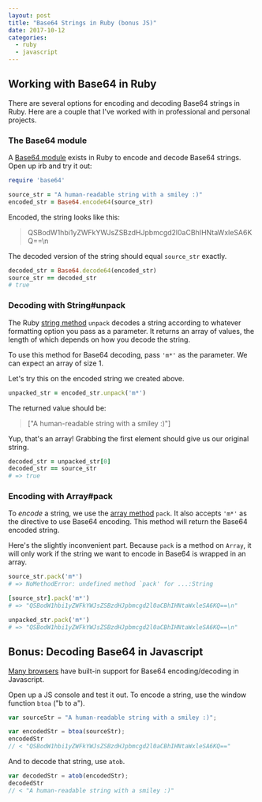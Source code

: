 ```yaml
---
layout: post
title: "Base64 Strings in Ruby (bonus JS)"
date: 2017-10-12
categories:
  - ruby
  - javascript
---
```


## Working with Base64 in Ruby
There are several options for encoding and decoding Base64 strings in Ruby. Here are a couple that I've worked with in professional and personal projects.

### The Base64 module
A [Base64 module](https://apidock.com/ruby/Base64) exists in Ruby to encode and decode Base64 strings. Open up irb and try it out:

```ruby
require 'base64'

source_str = "A human-readable string with a smiley :)"
encoded_str = Base64.encode64(source_str)
```

Encoded, the string looks like this:
> QSBodW1hbi1yZWFkYWJsZSBzdHJpbmcgd2l0aCBhIHNtaWxleSA6KQ==\n


The decoded version of the string should equal `source_str` exactly.
```ruby
decoded_str = Base64.decode64(encoded_str)
source_str == decoded_str
# true
```

### Decoding with String#unpack

The Ruby [string method](http://ruby-doc.org/core-2.2.0/String.html#method-i-unpack) `unpack` decodes a string according to whatever formatting option you pass as a parameter. It returns an array of values, the length of which depends on how you decode the string.

To use this method for Base64 decoding, pass `'m*'` as the parameter. We can expect an array of size 1.

Let's try this on the encoded string we created above.

```ruby
unpacked_str = encoded_str.unpack('m*')
```
The returned value should be:

> ["A human-readable string with a smiley :)"]

Yup, that's an array! Grabbing the first element should give us our original string.

```ruby
decoded_str = unpacked_str[0]
decoded_str == source_str 
# => true
```

### Encoding with Array#pack

To _encode_ a string, we use the [array method](http://ruby-doc.org/core-2.2.0/Array.html) `pack`. It also accepts `'m*'` as the directive to use Base64 encoding. This method will return the Base64 encoded string.

Here's the slightly inconvenient part. Because `pack` is a method on `Array`, it will only work if the string we want to encode in Base64 is wrapped in an array.

```ruby
source_str.pack('m*')
# => NoMethodError: undefined method `pack' for ...:String

[source_str].pack('m*')
# => "QSBodW1hbi1yZWFkYWJsZSBzdHJpbmcgd2l0aCBhIHNtaWxleSA6KQ==\n" 

unpacked_str.pack('m*')
# => "QSBodW1hbi1yZWFkYWJsZSBzdHJpbmcgd2l0aCBhIHNtaWxleSA6KQ==\n"
```

## Bonus: Decoding Base64 in Javascript
[Many browsers](http://caniuse.com/#feat=atob-btoa) have built-in support for Base64 encoding/decoding in Javascript.

Open up a JS console and test it out. To encode a string, use the window function `btoa` ("b to a").

```javascript
var sourceStr = "A human-readable string with a smiley :)";

var encodedStr = btoa(sourceStr);
encodedStr
// < "QSBodW1hbi1yZWFkYWJsZSBzdHJpbmcgd2l0aCBhIHNtaWxleSA6KQ=="
```

And to decode that string, use `atob`.

```javascript
var decodedStr = atob(encodedStr);
decodedStr
// < "A human-readable string with a smiley :)"
```

